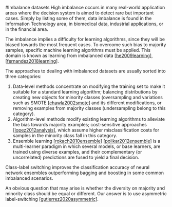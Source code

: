 #Imbalance datasets 
High imbalance occurs in many real-world application areas where the decision system is aimed to detect rare but important cases. Simply by listing some of them, data imbalance is found in the Information Technology area, in biomedical data, industrial applications, or in the financial area.

The imbalance implies a difficulty for learning algorithms, since they will be biased towards the most frequent cases. To overcome such bias to majority samples, specific machine learning algorithms must be applied. This domain is known as learning from imbalanced data [[he2009learning](https://doi.org/10.1109/TKDE.2008.239)], [[fernandez2018learning](https://link.springer.com/book/10.1007/978-3-319-98074-4)].

 The approaches to dealing with imbalanced datasets are usually sorted
 into three categories: 

1.   Data-level methods concentrate on modifying the training set to make it 
 suitable for a standard learning algorithm; balancing distributions by 
 creating new objects for minority classes (oversampling and variations 
 such as SMOTE [[chawla2002smote](https://doi.org/10.1613/jair.953)] and its different modifications, or removing examples from majority classes 
 (undersampling belong to this category).
2. Algorithm-level methods modify existing learning algorithms to 
 alleviate the bias towards majority examples; cost-sensitive approaches 
 [[lopez2012analysis](https://doi.org/10.1016/j.eswa.2011.12.043)], which assume higher misclassification
 costs for samples in the minority class fall in this category. 
3. Ensemble learning [[rokach2010ensemble](https://link.springer.com/article/10.1007/s10462-009-9124-7)] [[polikar2012ensemble](https://link.springer.com/chapter/10.1007/978-1-4419-9326-7_1)]
is a multi-learner paradigm in which several models, or base learners,
are trained using diverse examples, and their complementary (or
uncorrelated) predictions are fused to yield a final decision.

Class-label switching improves the classification accuracy of neural network ensembles outperforming bagging and boosting in some common imbalanced scenarios. 

An obvious question that may arise is whether the diversity on majority and minority class should be equal or different. Our answer is to use asymmetric label-switching [[gutierrez2020asymmetric](https://doi.org/10.1016/j.inffus.2020.02.004)].
